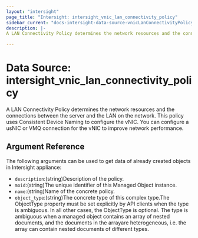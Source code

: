 ```yaml
---
layout: "intersight"
page_title: "Intersight: intersight_vnic_lan_connectivity_policy"
sidebar_current: "docs-intersight-data-source-vnicLanConnectivityPolicy"
description: |-
A LAN Connectivity Policy determines the network resources and the connections between the server and the LAN on the network. This policy uses Consistent Device Naming to configure the vNIC. You can configure a usNIC or VMQ connection for the vNIC to improve network performance.

---
```


# Data Source: intersight_vnic_lan_connectivity_policy
A LAN Connectivity Policy determines the network resources and the connections between the server and the LAN on the network. This policy uses Consistent Device Naming to configure the vNIC. You can configure a usNIC or VMQ connection for the vNIC to improve network performance.

## Argument Reference
The following arguments can be used to get data of already created objects in Intersight appliance:
* `description`:(string)Description of the policy.
* `moid`:(string)The unique identifier of this Managed Object instance.
* `name`:(string)Name of the concrete policy.
* `object_type`:(string)The concrete type of this complex type.The ObjectType property must be set explicitly by API clients when the type is ambiguous. In all other cases, the ObjectType is optional. The type is ambiguous when a managed object contains an array of nested documents, and the documents in the arrayare heterogeneous, i.e. the array can contain nested documents of different types.
